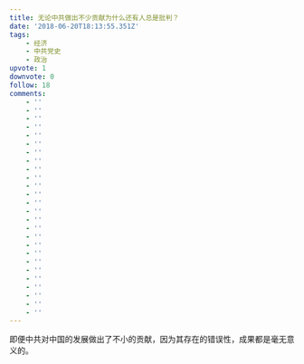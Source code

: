 ```yaml
---
title: 无论中共做出不少贡献为什么还有人总是批判？
date: '2018-06-20T18:13:55.351Z'
tags:
    - 经济
    - 中共党史
    - 政治
upvote: 1
downvote: 0
follow: 18
comments:
    - ''
    - ''
    - ''
    - ''
    - ''
    - ''
    - ''
    - ''
    - ''
    - ''
    - ''
    - ''
    - ''
    - ''
    - ''
    - ''
    - ''
    - ''
    - ''
    - ''
    - ''
    - ''
    - ''
    - ''
    - ''
    - ''
---
```


即便中共对中国的发展做出了不小的贡献，因为其存在的错误性，成果都是毫无意义的。
